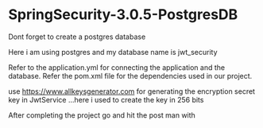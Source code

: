 # SpringSecurity-3.0.5-PostgresDB

Dont forget to create a postgres database

Here i am using postgres and my database name is jwt_security


Refer to the application.yml for connecting the application and the database.
Refer the pom.xml file for the dependencies used in our project.


use https://www.allkeysgenerator.com for generating the encryption secret key in JwtService ...here i used to create the key in 256 bits


After completing the project go and hit the post man with


